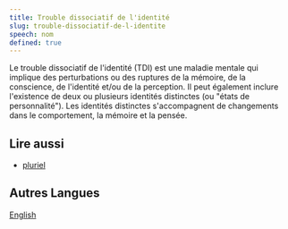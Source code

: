 ```yaml
---
title: Trouble dissociatif de l'identité
slug: trouble-dissociatif-de-l-identite
speech: nom
defined: true
---
```


Le trouble dissociatif de l'identité (TDI) est une maladie mentale qui implique des perturbations ou des ruptures de la mémoire, de la conscience, de l'identité et/ou de la perception. Il peut également inclure l'existence de deux ou plusieurs identités distinctes (ou "états de personnalité"). Les identités distinctes s'accompagnent de changements dans le comportement, la mémoire et la pensée.

## Lire aussi

- [pluriel](/definitions/fr_FR/pluriel)

## Autres Langues

[English](/definitions/dissociative-identity-disorder)
